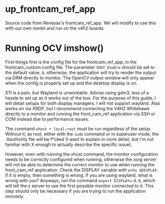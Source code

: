 # up_frontcam_ref_app

Source code from Renesas's frontcam_ref_app. We will modify to use this with our own model and run on the v4h2 boards

# Running OCV imshow()

First things first is the config file for the frontcam_ref_app, in the frontcam_custom.config file. The parameter `VOUT_Enable` should be set to the default value, `0`, otherwise, the application will try to render the output via DRM directly to monitor. The OpenCV output window will only appear when the config is properly set up and the desktop display is on.

X11 is a pain, but Wayland is unworkable. Advise using gdm3, less of a hassle to set up as it works out of the box. For the purpose of this guide, I will detail setups for both display managers. I will not support wayland. Also works on via XRDP, but I recommend connecting the V4H2 Whitehawk directly to a monitor and running the front_cam_ref application via SSH or COM instead due to performance issues.

The command `xhost + local:root` must be run regardless of the setup. Without it, as root, either with the `sudo` command or in superuser mode, the .Xauthority file will be f*cked (I want to explain in more detail, but I'm not familiar with X enough to actually describe the specific issue).

However, even with running the xhost command, the monitor configuration needs to be correctly configured when running, otherwise the xorg server will not be able to determine the correct monitor to use when running the front_cam_ref application. Check the DISPLAY variable with `echo $DISPLAY`. If it is empty, then something is wrong. If you are using wayland, what is wrong with you? Anyways, run the command `export DISPLAY=:0.0`, which will tell the x server to use the first possible monitor connected to it. This step should only be necessary if you are trying to run the application remotely. 